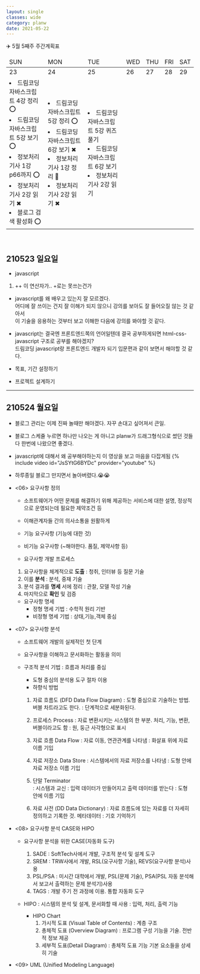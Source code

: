```yaml
---
layout: single
classes: wide
category: planw
date: 2021-05-22
---
```

✈️ 5월 5째주 주간계획표


<head>
  <link rel="stylesheet" type="text/css" href="/assets/css/weeklyplan_table.css">
</head>
<body>
<div>
  <table>
      <thead>
        <tr>
            <td>SUN</td>
            <td>MON</td>
            <td>TUE</td>
            <td>WED</td>
            <td>THU</td>
            <td>FRI</td>
            <td>SAT</td>      
        </tr>
      </thead>
      <tbody id="todo-list">
          <tr class= "day">
            <td>23</td>   
            <td>24</td>
            <td>25</td>
            <td>26</td>
            <td>27</td>
            <td>28</td>
            <td>29</td>
          </tr>
          <tr >
            <td>
              <li> 드림코딩 자바스크립트 4강 정리 ⭕</li>
              <li> 드림코딩 자바스크립트 5강 보기 ⭕</li>
              <li> 정보처리기사 1강 p66까지 ⭕</li>
              <li> 정보처리기사 2강 읽기 ✖</li>
              <li> 블로그 검색 활성화 ⭕</li>
            </td>
            <td>
              <li> 드림코딩 자바스크립트 5강 정리 ⭕ </li>
              <li> 드림코딩 자바스크립트 6강 보기 ✖</li>
              <li> 정보처리기사 1강 정리 💪</li>
              <li> 정보처리기사 2강 읽기 ✖</li>
            </td>
            <td>
              <li> 드림코딩 자바스크립트 5강 퀴즈풀기 </li>
              <li> 드림코딩 자바스크립트 6강 보기 </li>
              <li> 정보처리기사 2강 읽기 </li>
            </td>
            <td></td>
            <td></td>
            <td></td>
            <td></td>
          </tr>
      </tbody>
  </table>
</div>
</body>

<br> 

## 210523 일요일

- javascript
1. ++ 이 연산자가.. +로는 못쓰는건가

- javascript를 왜 배우고 있는지 잘 모르겠다.  
어디에 잘 쓰이는 건지 잘 이해가 되지 않으니 강의를 보아도 잘 들어오질 않는 것 같아서  
이 기술을 응용하는 것부터 보고 이해한 다음에 강의를 봐야할 것 같다.

- javascript는 결국엔 프론트엔드쪽의 언어일텐데 결국 공부하게되면 html-css-javascript 구조로 공부를 해야겠지?   
드림코딩 javascript랑 프론트엔드 개발자 되기 입문편과 같이 보면서 해야할 것 같다.

- 목표, 기간 설정하기

- 프로젝트 설계하기


---
## 210524 월요일
- 블로그 관리는 이제 진짜 놀때만 해야겠다. 자꾸 손대고 싶어져서 큰일.
- 블로그 스케쥴 누르면 하나만 나오는 게 아니고 planw가 드래그형식으로 썼던 것들 다 한번에 나왔으면 좋겠다. 

- javascript에 대해서 왜 공부해야하는지 이 영상을 보고 마음을 다잡게됨
{% include video id="JsSYtG6BYDc" provider="youtube" %}

- 하루종일 블로그 만지면서 놀아버렸다.😭😭


- <06> 요구사항 정의 
  - 소프트웨어가 어떤 문제를 해결하기 위해 제공하는 서비스에 대한 설명, 정상적으로 운영되는데 필요한 제약조건 등
  - 이해관계자들 간의 의사소통을 원활하게

  - 기능 요구사항 (기능에 대한 것)
  - 비기능 요구사항 (~해야한다. 품질, 제약사항 등)

  - 요구사항 개발 프로세스
  1. 요구사항을 체계적으로 __도출__
    : 청취, 인터뷰 등 질문 기술 
  2. 이를 __분석__
    : 분석, 중재 기술
  3. 분석 결과를 __명세__ 서에 정리
    : 관찰, 모델 작성 기술
  4. 마지막으로 __확인__ 및 검증

  - 요구사항 명세
    - 정형 명세 기법 : 수학적 원리 기반
    - 비정형 명세 기법 : 상태,기능,객체 중심



- <07> 요구사항 분석
  - 소프트웨어 개발의 실제적인 첫 단계
  - 요구사항을 이해하고 문서화하는 활동을 의미

  - 구조적 분석 기법
    : 흐름과 처리를 중심
    - 도형 중심의 분석용 도구 절차 이용
    - 하향식 방법
    1. 자료 흐름도 (DFD Data Flow Diagram)
      : 도형 중심으로 기술하는 방법. 버블 차트라고도 한다. 
      : 단계적으로 세분화된다. 
      1. 프로세스 Process 
        : 자료 변환시키는 시스템의 한 부분. 처리, 기능, 변환, 버블이라고도 함
        : 원, 둥근 사각형으로 표시
      2. 자료 흐름 Data Flow
        : 자료 이동, 연관관계를 나타냄
        : 화살표 위에 자료 이름 기입
      3. 자료 저장소 Data Store 
        : 시스템에서의 자료 저장소를 나타냄
        : 도형 안에 자료 저장소 이름 기입
      4. 단말 Terminator  
        : 시스템과 교신
        : 입력 데이터가 만들어지고 출력 데이터를 받는다
        : 도형 안에 이름 기입
    
    2. 자료 사전 (DD Data Dictionary)
      : 자료 흐름도에 있는 자료를 더 자세히 정의하고 기록한 것. 메타데이터
      : 기호 기억하기


- <08> 요구사항 분석 CASE와 HIPO 
  - 요구사항 분석을 위한 CASE(자동화 도구)
    1. SADE
      : SoftTech사에서 개발, 구조적 분석 및 설계 도구
    2. SREM
      : TRW사에서 개발, RSL(요구사항 기술), REVS(요구사항 분석)사용  
    3. PSL/PSA
      : 미시간 대학에서 개발, PSL(문제 기술), PSA(PSL 자동 분석해서 보고서 출력하는 문제 분석기)사용
    4. TAGS
      : 개발 주기 전 과정에 이용. 통합 자동화 도구

  - HIPO 
    : 시스템의 분석 및 설계, 문서화할 때 사용
    : 입력, 처리, 출력 기능 
    - HIPO Chart
      1. 가시적 도표 (Visual Table of Contents)
        : 계층 구조
      2. 총체적 도표 (Overview Diagram)
        : 프로그램 구성 기능을 기술. 전반적 정보 제공
      3. 세부적 도표(Detail Diagram)
        : 총체적 도표 기능 기본 요소들을 상세히 기술 

- <09> UML (Unified Modeling Language)
    